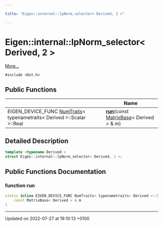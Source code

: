 ```yaml
---

title: "Eigen::internal::lpNorm_selector< Derived, 2 >"

---
```


# Eigen::internal::lpNorm_selector< Derived, 2 >



 [More...](#detailed-description)


`#include <Dot.h>`

## Public Functions

|                | Name           |
| -------------- | -------------- |
| EIGEN_DEVICE_FUNC <a href="http://example.org/classes/structeigen_1_1numtraits/">NumTraits</a>< typenametraits< Derived >::Scalar >::Real | **[run](http://example.org/classes/structeigen_1_1internal_1_1lpnorm__selector_3_01derived_00_012_01_4/#function-run)**(const <a href="http://example.org/classes/classeigen_1_1matrixbase/">MatrixBase</a>< Derived > & m) |

## Detailed Description

```cpp
template <typename Derived >
struct Eigen::internal::lpNorm_selector< Derived, 2 >;
```

## Public Functions Documentation

### function run

```cpp
static inline EIGEN_DEVICE_FUNC NumTraits< typenametraits< Derived >::Scalar >::Real run(
    const MatrixBase< Derived > & m
)
```


-------------------------------

Updated on 2022-07-27 at 19:10:13 +0100